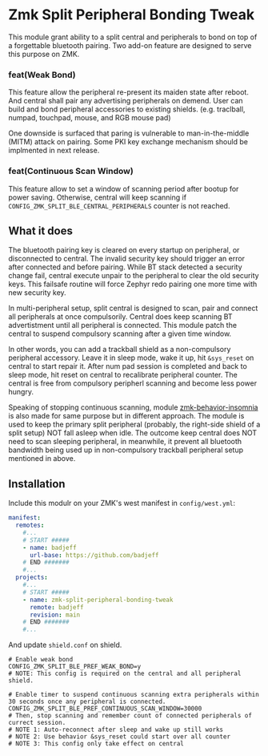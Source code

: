 # Zmk Split Peripheral Bonding Tweak

This module grant ability to a split central and peripherals to bond on top of a forgettable bluetooth pairing. Two add-on feature are designed to serve this purpose on ZMK.

### feat(Weak Bond)
This feature allow the peripheral re-present its maiden state after reboot. And central shall pair any advertising peripherals on demend. User can build and bond peripheral accessories to existing shields. (e.g. traclball, numpad, touchpad, mouse, and RGB mouse pad)

One downside is surfaced that paring is vulnerable to man-in-the-middle (MITM) attack on pairing. Some PKI key exchange mechanism should be implmented in next release.

### feat(Continuous Scan Window)
This feature allow to set a window of scanning period after bootup for power saving. Otherwise, central will keep scanning if `CONFIG_ZMK_SPLIT_BLE_CENTRAL_PERIPHERALS` counter is not reached.


## What it does

The bluetooth pairing key is cleared on every startup on peripheral, or disconnected to central. The invalid security key should trigger an error after connected and before pairing. While BT stack detected a security change fail, central execute unpair to the peripheral to clear the old security keys. This failsafe routine will force Zephyr redo pairing one more time with new security key.

In multi-peripheral setup, split central is designed to scan, pair and connect all peripherals at once compulsorily. Central does keep scanning BT advertistment until all peripheral is connected. This module patch the central to suspend compulsory scanning after a given time window.

In other words, you can add a trackball shield as a non-compulsory peripheral accessory. Leave it in sleep mode, wake it up, hit `&sys_reset` on central to start repair it. After num pad session is completed and back to sleep mode, hit reset on central to recalibrate peripheral counter. The central is free from compulsory peripherl scanning and become less power hungry.

Speaking of stopping continuous scanning, module [zmk-behavior-insomnia](https://github.com/badjeff/zmk-behavior-insomnia) is also made for same purpose but in different approach. The module is used to keep the primary split peripheral (probably, the right-side shield of a split setup) NOT fall asleep when idle. The outcome keep central does NOT need to scan sleeping peripheral, in meanwhile, it prevent all bluetooth bandwidth being used up in non-compulsory trackball peripheral setup mentioned in above.


## Installation

Include this modulr on your ZMK's west manifest in `config/west.yml`:

```yaml
manifest:
  remotes:
    #...
    # START #####
    - name: badjeff
      url-base: https://github.com/badjeff
    # END #######
    #...
  projects:
    #...
    # START #####
    - name: zmk-split-peripheral-bonding-tweak
      remote: badjeff
      revision: main
    # END #######
    #...
```

And update `shield.conf` on shield.
```
# Enable weak bond
CONFIG_ZMK_SPLIT_BLE_PREF_WEAK_BOND=y
# NOTE: This config is required on the central and all peripheral shield.

# Enable timer to suspend continuous scanning extra peripherals within 30 seconds once any peripheral is connected.
CONFIG_ZMK_SPLIT_BLE_PREF_CONTINUOUS_SCAN_WINDOW=30000
# Then, stop scanning and remember count of connected peripherals of currect session.
# NOTE 1: Auto-reconnect after sleep and wake up still works
# NOTE 2: Use behavior &sys_reset could start over all counter
# NOTE 3: This config only take effect on central
```
